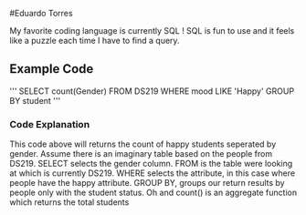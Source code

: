 #Eduardo Torres

My favorite coding language is currently SQL ! 
SQL is fun to use and it feels like a puzzle each time I have to find
a query. 

## Example Code

'''
SELECT count(Gender)
FROM DS219
WHERE mood LIKE 'Happy'
GROUP BY student
'''

### Code Explanation
This code above will returns the count of happy students seperated by gender.
Assume there is an imaginary table based on the people from DS219. SELECT selects the gender column. FROM is the table were looking at which is currently DS219. WHERE selects the attribute, in this case where people have the happy attribute. GROUP BY, groups our return results by people only with the student status. Oh and count() is an aggregate function which returns the total students
